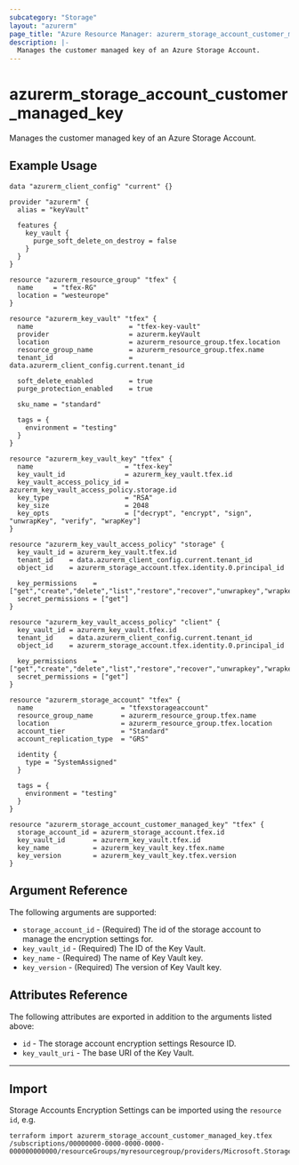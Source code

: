 ```yaml
---
subcategory: "Storage"
layout: "azurerm"
page_title: "Azure Resource Manager: azurerm_storage_account_customer_managed_key"
description: |-
  Manages the customer managed key of an Azure Storage Account.
---
```


# azurerm_storage_account_customer_managed_key

Manages the customer managed key of an Azure Storage Account.

## Example Usage

```hcl
data "azurerm_client_config" "current" {}

provider "azurerm" {
  alias = "keyVault"

  features {
    key_vault {
      purge_soft_delete_on_destroy = false
    }
  }
}

resource "azurerm_resource_group" "tfex" {
  name     = "tfex-RG"
  location = "westeurope"
}

resource "azurerm_key_vault" "tfex" {
  name                        = "tfex-key-vault"
  provider                    = azurerm.keyVault
  location                    = azurerm_resource_group.tfex.location
  resource_group_name         = azurerm_resource_group.tfex.name
  tenant_id                   = data.azurerm_client_config.current.tenant_id
  
  soft_delete_enabled         = true
  purge_protection_enabled    = true

  sku_name = "standard"

  tags = {
    environment = "testing"
  }
}

resource "azurerm_key_vault_key" "tfex" {
  name                       = "tfex-key"
  key_vault_id               = azurerm_key_vault.tfex.id
  key_vault_access_policy_id = azurerm_key_vault_access_policy.storage.id
  key_type                   = "RSA"
  key_size                   = 2048
  key_opts                   = ["decrypt", "encrypt", "sign", "unwrapKey", "verify", "wrapKey"]
}

resource "azurerm_key_vault_access_policy" "storage" {
  key_vault_id = azurerm_key_vault.tfex.id
  tenant_id    = data.azurerm_client_config.current.tenant_id
  object_id    = azurerm_storage_account.tfex.identity.0.principal_id

  key_permissions    = ["get","create","delete","list","restore","recover","unwrapkey","wrapkey","purge","encrypt","decrypt","sign","verify"]
  secret_permissions = ["get"]
}

resource "azurerm_key_vault_access_policy" "client" {
  key_vault_id = azurerm_key_vault.tfex.id
  tenant_id    = data.azurerm_client_config.current.tenant_id
  object_id    = azurerm_storage_account.tfex.identity.0.principal_id

  key_permissions    = ["get","create","delete","list","restore","recover","unwrapkey","wrapkey","purge","encrypt","decrypt","sign","verify"]
  secret_permissions = ["get"]
}

resource "azurerm_storage_account" "tfex" {
  name                      = "tfexstorageaccount"
  resource_group_name       = azurerm_resource_group.tfex.name
  location                  = azurerm_resource_group.tfex.location
  account_tier              = "Standard"
  account_replication_type  = "GRS"

  identity {
    type = "SystemAssigned"
  }

  tags = {
    environment = "testing"
  }
}

resource "azurerm_storage_account_customer_managed_key" "tfex" {
  storage_account_id = azurerm_storage_account.tfex.id
  key_vault_id       = azurerm_key_vault.tfex.id
  key_name           = azurerm_key_vault_key.tfex.name
  key_version        = azurerm_key_vault_key.tfex.version
}
```

## Argument Reference

The following arguments are supported:

* `storage_account_id` - (Required) The id of the storage account to manage the encryption settings for.
* `key_vault_id` - (Required) The ID of the Key Vault.
* `key_name` - (Required) The name of Key Vault key.
* `key_version` - (Required) The version of Key Vault key.

## Attributes Reference

The following attributes are exported in addition to the arguments listed above:

* `id` - The storage account encryption settings Resource ID.
* `key_vault_uri` - The base URI of the Key Vault.

---

## Import

Storage Accounts Encryption Settings can be imported using the `resource id`, e.g.

```shell
terraform import azurerm_storage_account_customer_managed_key.tfex /subscriptions/00000000-0000-0000-0000-000000000000/resourceGroups/myresourcegroup/providers/Microsoft.Storage/storageAccounts/myaccount
```